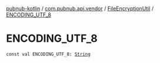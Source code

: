 [pubnub-kotlin](../../index.md) / [com.pubnub.api.vendor](../index.md) / [FileEncryptionUtil](index.md) / [ENCODING_UTF_8](./-e-n-c-o-d-i-n-g_-u-t-f_8.md)

# ENCODING_UTF_8

`const val ENCODING_UTF_8: `[`String`](https://kotlinlang.org/api/latest/jvm/stdlib/kotlin/-string/index.html)